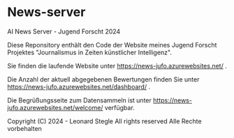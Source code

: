 # News-server
AI News Server - Jugend Forscht 2024

Diese Reponsitory enthält den Code der Website meines Jugend Forscht Projektes "Journalismus in Zeiten künstlicher Intelligenz".

Sie finden die laufende Website unter https://news-jufo.azurewebsites.net/ .

Die Anzahl der aktuell abgegebenen Bewertungen finden Sie unter https://news-jufo.azurewebsites.net/dashboard/ .

Die Begrüßungsseite zum Datensammeln ist unter https://news-jufo.azurewebsites.net/welcome/ verfügbar.


Copyright (C) 2024 - Leonard Stegle
All rights reserved
Alle Rechte vorbehalten
